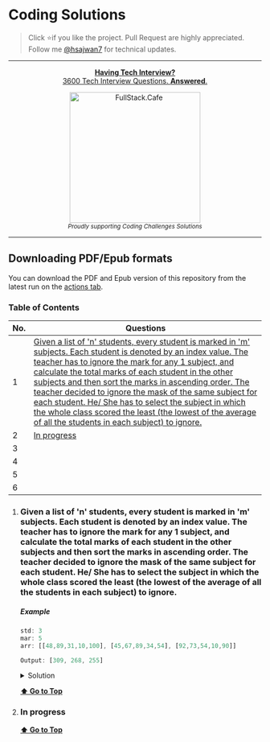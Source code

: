 # Coding Solutions

> Click :star:if you like the project. Pull Request are highly appreciated. Follow me [@hsajwan7](https://twitter.com/hsajwan7) for technical updates.

---

<div align="center">
    <p>
        <a href="https://www.fullstack.cafe/?utm_source=github&utm_medium=sud">
            <b>Having Tech Interview?</b>
            <br> 3600 Tech Interview Questions. <b>Answered</b>.
            <br>
            <div>
                <img src="https://user-images.githubusercontent.com/13550565/76382460-cc784d80-6393-11ea-8837-2b89265ac853.png" width="260" alt="FullStack.Cafe">
            </div>
        </a>
        <sub><i>Proudly supporting Coding Challenges Solutions</i></sub>
    </p>
</div>

---

## Downloading PDF/Epub formats

You can download the PDF and Epub version of this repository from the latest run on the [actions tab](https://github.com/hsajwan/coding-solutions/actions).

### Table of Contents

| No. | Questions |
|---- | ---------
|1 | [Given a list of 'n' students, every student is marked in 'm' subjects. Each student is denoted by an index value. The teacher has to ignore the mark for any 1 subject, and calculate the total marks of each student in the other subjects and then sort the marks in ascending order. The teacher decided to ignore the mask of the same subject for each student. He/ She has to select the subject in which the whole class scored the least (the lowest of the average of all the students in each subject) to ignore.](#solution-1)|
|2| [In progress](#solution-2)|
|3| [](#)|
|4| [](#)|
|5| [](#)|
|6| [](#)|

1. ### Given a list of 'n' students, every student is marked in 'm' subjects. Each student is denoted by an index value. The teacher has to ignore the mark for any 1 subject, and calculate the total marks of each student in the other subjects and then sort the marks in ascending order. The teacher decided to ignore the mask of the same subject for each student. He/ She has to select the subject in which the whole class scored the least (the lowest of the average of all the students in each subject) to ignore. <a name="solution-1"></a>

    ##### Example
    ```js
    std: 3
    mar: 5
    arr: [[48,89,31,10,100], [45,67,89,34,54], [92,73,54,10,90]]

    Output: [309, 268, 255]
    ```
    <details>
    <summary>Solution</summary>
    <p>

    ```javascript
            function findMaxPass(std, mar, arr) {
                let marArr = [];
                for(let i=0; i< mar;i++) {
                    let marTotal= 0;
                    for(let j=0; j< std; j++) {
                        marTotal += arr[j][i];
                    }
                    marArr.push(marTotal);
                }
                let markMaxIdx = marArr.indexOf(Math.min.apply(null, marArr));
                let stdMarArr = [];
                for(let i=0; i< std;i++) {
                    let stdMarTotal= 0;
                    for(let j=0; j< mar; j++) {
                        if(j !== markMaxIdx)
                            stdMarTotal += arr[i][j];
                    }
                    stdMarArr.push(stdMarTotal);
                }
                return stdMarArr.sort((a, b) => a-b);
            }
    ```

    </p>
    </details>

    **[⬆ Go to Top](#table-of-contents)**

2. ### In progress <a name="solution-2"></a>


    **[⬆ Go to Top](#table-of-contents)**
